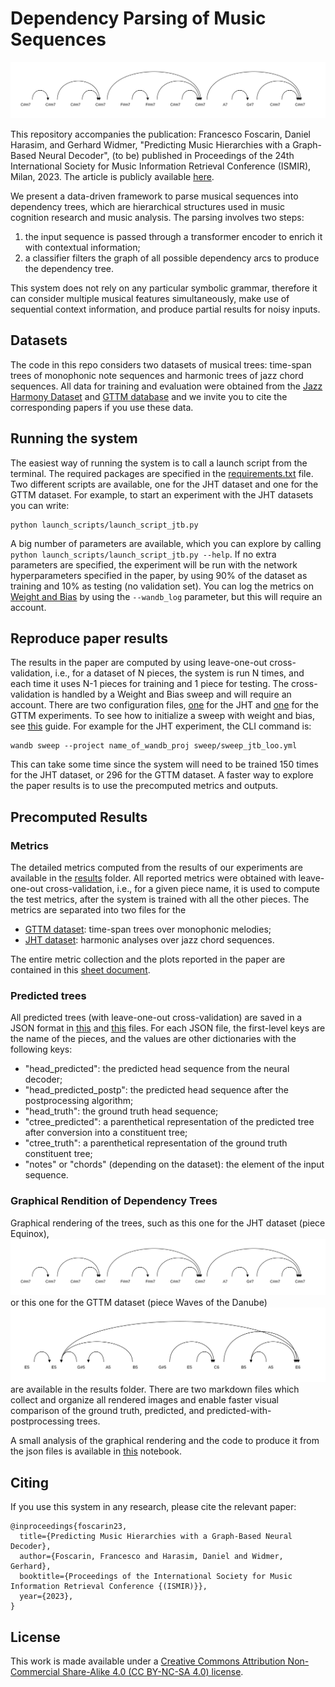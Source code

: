 # Dependency Parsing of Music Sequences

<img src="./results/rendered_JHT/dependency_trees/ground_truth/Equinox.svg"> 

This repository accompanies the publication: Francesco Foscarin, Daniel Harasim, and Gerhard Widmer, 
"Predicting Music Hierarchies with a Graph-Based Neural Decoder", (to be) published in Proceedings of the 24th International Society for Music Information Retrieval Conference (ISMIR), Milan, 2023.
The article is publicly available [here](https://arxiv.org/abs/2306.16955).

We present a data-driven framework to parse musical sequences into dependency trees, which are hierarchical structures used in music cognition research and music analysis. The parsing involves two steps:
1. the input sequence is passed through a transformer encoder to enrich it with contextual information;
2. a classifier filters the graph of all possible dependency arcs to produce the dependency tree.

This system does not rely on any particular symbolic grammar, therefore it can consider multiple musical features simultaneously, make use of sequential context information, and produce partial results for noisy inputs. 

## Datasets
The code in this repo considers two datasets of musical trees: time-span trees of monophonic note sequences and harmonic trees of jazz chord sequences.
All data for training and evaluation were obtained from the [Jazz Harmony Dataset](https://github.com/DCMLab/JazzHarmonyTreebank) and [GTTM database](https://gttm.jp/gttm/database/) and we invite you to cite the corresponding papers if you use these data.

## Running the system
The easiest way of running the system is to call a launch script from the terminal. The required packages are specified in the [requirements.txt](requirements.txt) file. Two different scripts are available, one for the JHT dataset and one for the GTTM dataset. For example, to start an experiment with the JHT datasets you can write:
```
python launch_scripts/launch_script_jtb.py 
```
A big number of parameters are available, which you can explore by calling ```python launch_scripts/launch_script_jtb.py --help```. If no extra parameters are specified, the experiment will be run with the network hyperparameters specified in the paper, by using 90% of the dataset as training and 10% as testing (no validation set).
You can log the metrics on [Weight and Bias](https://wandb.ai/site) by using the ```--wandb_log``` parameter, but this will require an account.

## Reproduce paper results
The results in the paper are computed by using leave-one-out cross-validation, i.e., for a dataset of N pieces, the system is run N times, and each time it uses N-1 pieces for training and 1 piece for testing. The cross-validation is handled by a Weight and Bias sweep and will require an account. There are two configuration files, [one](launch_scripts/sweep_loo_jtb.py) for the JHT and [one](launch_scripts/sweep_train_ts.py) for the GTTM experiments. To see how to initialize a sweep with weight and bias, see [this](https://docs.wandb.ai/guides/sweeps/initialize-sweeps) guide. For example for the JHT experiment, the CLI command is:
```
wandb sweep --project name_of_wandb_proj sweep/sweep_jtb_loo.yml
```
This can take some time since the system will need to be trained 150 times for the JHT dataset, or 296 for the GTTM dataset. A faster way to explore the paper results is to use the precomputed metrics and outputs.

## Precomputed Results
### Metrics
The detailed metrics computed from the results of our experiments are available in the [results](./results) folder. All reported metrics were obtained with leave-one-out cross-validation, i.e., for a given piece name, it is used to compute the test metrics, after the system is trained with all the other pieces. The metrics are separated into two files for the
- [GTTM dataset](./results/GTTM%20result%20table.csv): time-span trees over monophonic melodies;
- [JHT dataset](./results/JHT%20result%20table.csv): harmonic analyses over jazz chord sequences.

The entire metric collection and the plots reported in the paper are contained in this [sheet document](./results/All%20result%20table.xlsx). 

### Predicted trees
All predicted trees (with leave-one-out cross-validation) are saved in a JSON format in [this](results/predicted_JHT.json) and [this](results/predicted_GTTM.json) files.
For each JSON file, the first-level keys are the name of the pieces, and the values are other dictionaries with the following keys:
- "head_predicted": the predicted head sequence from the neural decoder;
- "head_predicted_postp": the predicted head sequence after the postprocessing algorithm;
- "head_truth": the ground truth head sequence;
- "ctree_predicted": a parenthetical representation of the predicted tree after conversion into a constituent tree;
- "ctree_truth": a parenthetical representation of the ground truth constituent tree;
- "notes" or "chords" (depending on the dataset): the element of the input sequence.


### Graphical Rendition of Dependency Trees
Graphical rendering of the trees, such as this one for the JHT dataset (piece Equinox),
<img src="./results/rendered_JHT/dependency_trees/ground_truth/Equinox.svg"> 
or this one for the GTTM dataset (piece Waves of the Danube)
<img src="./results/rendered_GTTM/dependency_trees/predicted_postprocessing/57_Waves of the Danube.txt.svg"> 
are available in the results folder. There are two markdown files which collect and organize all rendered images and enable faster visual comparison of the ground truth, predicted, and predicted-with-postprocessing trees.

A small analysis of the graphical rendering and the code to produce it from the json files is available in [this](data_analysis.ipynb) notebook.

## Citing
If you use this system in any research, please cite the relevant paper:

```
@inproceedings{foscarin23,
  title={Predicting Music Hierarchies with a Graph-Based Neural Decoder},
  author={Foscarin, Francesco and Harasim, Daniel and Widmer, Gerhard},
  booktitle={Proceedings of the International Society for Music Information Retrieval Conference {(ISMIR)}},
  year={2023},
}
```

## License
This work is made available under a [Creative Commons Attribution Non-Commercial Share-Alike 4.0 (CC BY-NC-SA 4.0) license](https://creativecommons.org/licenses/by-nc-sa/4.0/).

